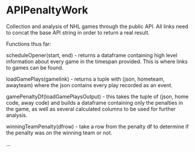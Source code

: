 # APIPenaltyWork
 Collection and analysis of NHL games through the public API. All links need to concat the base API string in order to return a real result.
 
 Functions thus far:
 
 scheduleOpener(start, end) - returns a dataframe containing high level information about every game in the timespan provided. This is where links to games can be found.
 
 loadGamePlays(gamelink) - returns a tuple with (json, hometeam, awayteam) where the json contains every play recorded as an event.
 
 gamePenaltyDf(loadGamePlaysOutput) - this takes the tuple of (json, home code, away code) and builds a dataframe containing only the penalties in the game, as well as several calculated columns to be used for further analysis.
 
 winningTeamPenalty(dfrow) - take a row from the penalty df to determine if the penalty was on the winning team or not.
 
 
 
 ...
